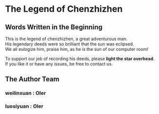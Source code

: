 # The Legend of Chenzhizhen

## Words Written in the Beginning

This is the legend of chenzhizhen, a great adventurous man.   
His legendary deeds were so brilliant that the sun was eclipsed.   
We all eulogize him, praise him, as he is the sun of our computer room!

To support our job of recording his deeds, please **light the star overhead**.   
If you like it or have any issues, be free to contact us.

## The Author Team

### weilinxuan : OIer

### luosiyuan : OIer
